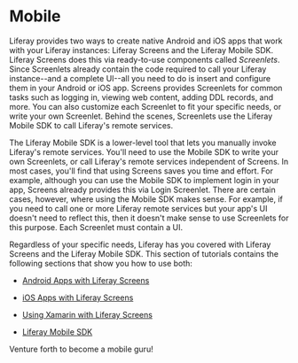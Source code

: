 # Mobile [](id=mobile)

Liferay provides two ways to create native Android and iOS apps that work with 
your Liferay instances: Liferay Screens and the Liferay Mobile SDK. Liferay 
Screens does this via ready-to-use components called *Screenlets*. Since 
Screenlets already contain the code required to call your Liferay instance--and 
a complete UI--all you need to do is insert and configure them in your Android 
or iOS app. Screens provides Screenlets for common tasks such as logging in, 
viewing web content, adding DDL records, and more. You can also customize each 
Screenlet to fit your specific needs, or write your own Screenlet. Behind the 
scenes, Screenlets use the Liferay Mobile SDK to call Liferay's remote services. 

The Liferay Mobile SDK is a lower-level tool that lets you manually invoke 
Liferay's remote services. You'll need to use the Mobile SDK to write your own 
Screenlets, or call Liferay's remote services independent of Screens. In most 
cases, you'll find that using Screens saves you time and effort. For example, 
although you can use the Mobile SDK to implement login in your app, Screens 
already provides this via Login Screenlet. There are certain cases, however, 
where using the Mobile SDK makes sense. For example, if you need to call one or 
more Liferay remote services but your app's UI doesn't need to reflect this, 
then it doesn't make sense to use Screenlets for this purpose. Each Screenlet 
must contain a UI. 

Regardless of your specific needs, Liferay has you covered with Liferay Screens 
and the Liferay Mobile SDK. This section of tutorials contains the following 
sections that show you how to use both:

- [Android Apps with Liferay Screens](/develop/tutorials/-/knowledge_base/7-0/android-apps-with-liferay-screens)

- [iOS Apps with Liferay Screens](/develop/tutorials/-/knowledge_base/7-0/ios-apps-with-liferay-screens)

- [Using Xamarin with Liferay Screens](/develop/tutorials/-/knowledge_base/7-0/using-xamarin-with-liferay-screens)

- [Liferay Mobile SDK](/develop/tutorials/-/knowledge_base/7-0/mobile-sdk)

Venture forth to become a mobile guru!
